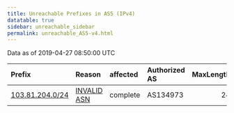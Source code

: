 ```yaml
---
title: Unreachable Prefixes in AS5 (IPv4)
datatable: true
sidebar: unreachable_sidebar
permalink: unreachable_AS5-v4.html
---
```


Data as of 2019-04-27 08:50:00 UTC


<div class="datatable-begin"></div>

| Prefix                                                   | Reason                                                                                             | affected   | Authorized AS   |   MaxLength | Anchor                                       |   unreachable /24s |
|:---------------------------------------------------------|:---------------------------------------------------------------------------------------------------|:-----------|:----------------|------------:|:---------------------------------------------|-------------------:|
| [103.81.204.0/24](https://stat.ripe.net/103.81.204.0/24) | [INVALID ASN](https://rpki-validator.ripe.net/announcement-preview?asn=AS5&prefix=103.81.204.0/24) | complete   | AS134973        |          24 | [APNIC](unreachable_APNIC_RPKI_Root-v4.html) |                  1 |

<div class="datatable-end"></div>